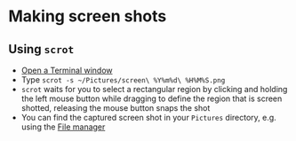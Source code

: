 # Making screen shots

## Using `scrot`

* [Open a Terminal window](./open-terminal.md)
* Type `scrot -s ~/Pictures/screen\ %Y%m%d\ %H%M%S.png`
* `scrot` waits for you to select a rectangular region by clicking and holding the left mouse button while dragging to define the
  region that is screen shotted, releasing the mouse button snaps the shot
* You can find the captured screen shot in your `Pictures` directory, e.g. using the [File manager](./file-manager.md)
